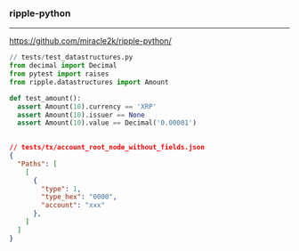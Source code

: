 ### ripple-python
---
https://github.com/miracle2k/ripple-python/

```py
// tests/test_datastructures.py
from decimal import Decimal
from pytest import raises
from ripple.datastructures import Amount

def test_amount():
  assert Amount(10).currency == 'XRP'
  assert Amount(10).issuer == None
  assert Amount(10).value == Decimal('0.00001')
  

```

```json
// tests/tx/account_root_node_without_fields.json
{
  "Paths": [
    [
      {
        "type": 1,
        "type_hex": "0000",
        "account": "xxx"
      },
    ]
  ]
}
```

```
```


